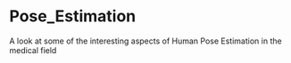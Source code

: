 # Pose_Estimation
A look at some of the interesting aspects of Human Pose Estimation in the medical field
